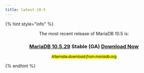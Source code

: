 ```yaml
---
title: latest-10-5
---
```


{% hint style="info" %}
<p align="center">The most recent release of MariaDB 10.5 is:</p>

<h3 align="center"><a href="../../community-server/old-releases/mariadb-10-5-series/mariadb-10-5-29-release-notes.md"><strong>MariaDB 10.5.29</strong></a> Stable (GA)  <a href="https://mariadb.com/downloads/" class="button primary">Download Now</a></h3>

<p align="center"><a href="https://downloads.mariadb.org/mariadb/10.5.29/"><sub><em><mark style="color:$info;">Alternate download from mariadb.org</mark></em></sub></a></p>
{% endhint %}
